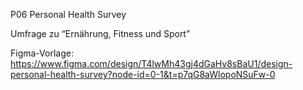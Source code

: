 P06 Personal Health Survey

Umfrage zu “Ernährung, Fitness und Sport”


Figma-Vorlage:
https://www.figma.com/design/T4lwMh43gj4dGaHv8sBaU1/design-personal-health-survey?node-id=0-1&t=p7qG8aWlopoNSuFw-0


